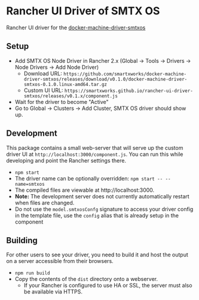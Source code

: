 # Rancher UI Driver of SMTX OS

Rancher UI driver for the [docker-machine-driver-smtxos](https://github.com/smartxworks/docker-machine-driver-smtxos)

## Setup

* Add SMTX OS Node Driver in Rancher 2.x (Global -> Tools -> Drivers -> Node Drivers -> Add Node Driver)
  * Download URL: `https://github.com/smartxworks/docker-machine-driver-smtxos/releases/download/v0.1.0/docker-machine-driver-smtxos-0.1.0.linux-amd64.tar.gz`
  * Custom UI URL: `https://smartxworks.github.io/rancher-ui-driver-smtxos/releases/v0.1.x/component.js`
* Wait for the driver to become "Active"
* Go to Global -> Clusters -> Add Cluster, SMTX OS driver should show up.

## Development

This package contains a small web-server that will serve up the custom driver UI at `http://localhost:3000/component.js`.  You can run this while developing and point the Rancher settings there.

* `npm start`
* The driver name can be optionally overridden: `npm start -- --name=smtxos`
* The compiled files are viewable at http://localhost:3000.
* **Note:** The development server does not currently automatically restart when files are changed.
* Do not use the `model.smtxosConfg` signature to access your driver config in the template file, use the `config` alias that is already setup in the component

## Building

For other users to see your driver, you need to build it and host the output on a server accessible from their browsers.

* `npm run build`
* Copy the contents of the `dist` directory onto a webserver.
  * If your Rancher is configured to use HA or SSL, the server must also be available via HTTPS.
